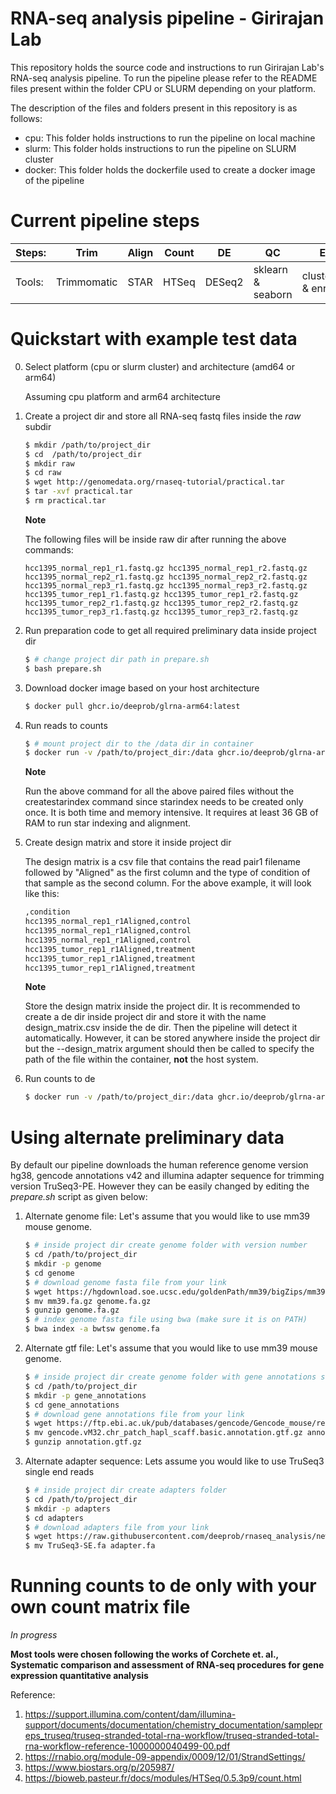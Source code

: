 # RNA-seq analysis pipeline - Girirajan Lab
This repository holds the source code and instructions to run Girirajan Lab's RNA-seq analysis pipeline. To run the pipeline please refer to the README files present within the folder CPU or SLURM depending on your platform. 

The description of the files and folders present in this repository is as follows:

- cpu: This folder holds instructions to run the pipeline on local machine
- slurm: This folder holds instructions to run the pipeline on SLURM cluster
- docker: This folder holds the dockerfile used to create a docker image of the pipeline

# Current pipeline steps
Steps: | Trim | Align | Count | DE | QC | Enrich |
|---|---|---|---|---|---|---|
Tools: | Trimmomatic | STAR | HTSeq | DESeq2 | sklearn & seaborn | clusterprofiler & enrichplot |

# Quickstart with example test data
0. Select platform (cpu or slurm cluster) and architecture (amd64 or arm64)

    Assuming cpu platform and arm64 architecture

1. Create a project dir and store all RNA-seq fastq files inside the *raw* subdir
    ```bash
    $ mkdir /path/to/project_dir
    $ cd  /path/to/project_dir
    $ mkdir raw
    $ cd raw
    $ wget http://genomedata.org/rnaseq-tutorial/practical.tar
    $ tar -xvf practical.tar
    $ rm practical.tar
    ```
    **Note**

    The following files will be inside raw dir after running the above commands: 
    ```
    hcc1395_normal_rep1_r1.fastq.gz hcc1395_normal_rep1_r2.fastq.gz
    hcc1395_normal_rep2_r1.fastq.gz hcc1395_normal_rep2_r2.fastq.gz
    hcc1395_normal_rep3_r1.fastq.gz hcc1395_normal_rep3_r2.fastq.gz
    hcc1395_tumor_rep1_r1.fastq.gz hcc1395_tumor_rep1_r2.fastq.gz
    hcc1395_tumor_rep2_r1.fastq.gz hcc1395_tumor_rep2_r2.fastq.gz
    hcc1395_tumor_rep3_r1.fastq.gz hcc1395_tumor_rep3_r2.fastq.gz
    ```

2. Run preparation code to get all required preliminary data inside project dir
    ```bash
    $ # change project dir path in prepare.sh
    $ bash prepare.sh
    ```

3. Download docker image based on your host architecture
    ```bash
    $ docker pull ghcr.io/deeprob/glrna-arm64:latest
    ```

4. Run reads to counts
    ```bash
    $ # mount project dir to the /data dir in container
    $ docker run -v /path/to/project_dir:/data ghcr.io/deeprob/glrna-arm64:latest python3 reads_to_counts.py hcc1395_normal_rep1_r1.fastq.gz --read_file2 hcc1395_normal_rep1_r2.fastq.gz --threads 4 --createstarindex
    ```
    **Note**

    Run the above command for all the above paired files without the createstarindex command since starindex needs to be created only once. It is both time and memory intensive. It requires at least 36 GB of RAM to run star indexing and alignment. 

5. Create design matrix and store it inside project dir

    The design matrix is a csv file that contains the read pair1 filename followed by "Aligned" as the first column and the type of condition of that sample as the second column. For the above example, it will look like this:
    ```bash
    ,condition
    hcc1395_normal_rep1_r1Aligned,control
    hcc1395_normal_rep1_r1Aligned,control
    hcc1395_normal_rep1_r1Aligned,control
    hcc1395_tumor_rep1_r1Aligned,treatment
    hcc1395_tumor_rep1_r1Aligned,treatment
    hcc1395_tumor_rep1_r1Aligned,treatment
    ```
    **Note**

    Store the design matrix inside the project dir. It is recommended to create a de dir inside project dir and store it with the name design_matrix.csv inside the de dir. Then the pipeline will detect it automatically. However, it can be stored anywhere inside the project dir but the --design_matrix argument should then be called to specify the path of the file within the container, **not** the host system.


6. Run counts to de
    ```bash
    $ docker run -v /path/to/project_dir:/data ghcr.io/deeprob/glrna-arm64:latest python3 counts_to_de.py --treatment_names hcc1395_tumor_rep1_r1Aligned hcc1395_tumor_rep1_r1Aligned hcc1395_tumor_rep1_r1Aligned --control_names hcc1395_normal_rep1_r1Aligned hcc1395_normal_rep1_r1Aligned hcc1395_normal_rep1_r1Aligned --design_matrix /data/relative/path/inside/project_dir/to/design_matrix.csv
    ```



# Using alternate preliminary data
By default our pipeline downloads the human reference genome version hg38, gencode annotations v42 and illumina adapter sequence for trimming version TruSeq3-PE. However they can be easily changed by editing the *prepare.sh* script as given below:

1. Alternate genome file: Let's assume that you would like to use mm39 mouse genome.
    ```bash
    $ # inside project dir create genome folder with version number
    $ cd /path/to/project_dir
    $ mkdir -p genome
    $ cd genome
    $ # download genome fasta file from your link
    $ wget https://hgdownload.soe.ucsc.edu/goldenPath/mm39/bigZips/mm39.fa.gz
    $ mv mm39.fa.gz genome.fa.gz
    $ gunzip genome.fa.gz
    $ # index genome fasta file using bwa (make sure it is on PATH)
    $ bwa index -a bwtsw genome.fa
    ```

2. Alternate gtf file: Let's assume that you would like to use mm39 mouse genome.
    ```bash
    $ # inside project dir create genome folder with gene annotations subdir
    $ cd /path/to/project_dir
    $ mkdir -p gene_annotations
    $ cd gene_annotations
    $ # download gene annotations file from your link
    $ wget https://ftp.ebi.ac.uk/pub/databases/gencode/Gencode_mouse/release_M32/gencode.vM32.chr_patch_hapl_scaff.basic.annotation.gtf.gz
    $ mv gencode.vM32.chr_patch_hapl_scaff.basic.annotation.gtf.gz annotation.gtf.gz
    $ gunzip annotation.gtf.gz
    ```

3. Alternate adapter sequence: Lets assume you would like to use TruSeq3 single end reads
    ```bash
    $ # inside project dir create adapters folder
    $ cd /path/to/project_dir
    $ mkdir -p adapters
    $ cd adapters
    $ # download adapters file from your link
    $ wget https://raw.githubusercontent.com/deeprob/rnaseq_analysis/new-interface/examples/adapters/TruSeq3-SE.fa
    $ mv TruSeq3-SE.fa adapter.fa
    ```

# Running counts to de only with your own count matrix file
*In progress*


**Most tools were chosen following the works of Corchete et. al., Systematic comparison and assessment of RNA‑seq procedures for gene expression quantitative analysis**

Reference:
1. https://support.illumina.com/content/dam/illumina-support/documents/documentation/chemistry_documentation/samplepreps_truseq/truseq-stranded-total-rna-workflow/truseq-stranded-total-rna-workflow-reference-1000000040499-00.pdf
2. https://rnabio.org/module-09-appendix/0009/12/01/StrandSettings/
3. https://www.biostars.org/p/205987/
4. https://bioweb.pasteur.fr/docs/modules/HTSeq/0.5.3p9/count.html
